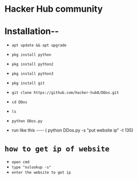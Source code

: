 # Hacker Hub community

# Installation--

* ` apt update && apt upgrade `
* ` pkg install python `
* ` pkg install python2 `
* ` pkg install python3 `
* ` pkg install git `
* ` git clone https://github.com/hacker-hub8/DDos.git `
* ` cd DDos `
* ` ls `
* ` python DDos.py `

* run like this ----
( python DDos.py -s "put website ip" -t 135)

# #########################
# ` how to get ip of website `
* ` open cmd ` 
* ` type "nslookup -s" `
* ` enter the website to get ip `
# ##########################
